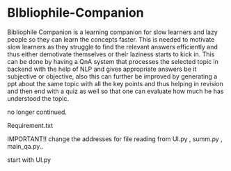 # BIbliophile-Companion

Bibliophile Companion is a learning companion for slow learners and lazy  people so they can learn the concepts faster. This is needed to  motivate slow learners as they struggle to find the relevant answers efficiently and thus either demotivate themselves or their laziness starts to kick in. This can be done by having a QnA system that processes the selected topic in backend with the help of NLP and gives appropriate answers  be it  subjective or objective, also this can further be improved by generating a ppt about the same topic with all the key points and thus helping in revision and then end with a quiz as well so that one can evaluate how much he has understood the topic.


no longer continued.

Requirement.txt

IMPORTANT!!
change the addresses for file reading from UI.py , summ.py , main_qa.py..

start with UI.py
